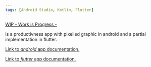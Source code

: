 ```yaml
---
tags: [Android Studio, Kotlin, Flutter]
---
```


<a href="https://github.com/fd-col/WIP-Work-is-Progress-/">WIP - Work is Progress -</a>

<p>is a productivness app with pixelled graphic in android and a partial implementation in flutter.</p>

<a href="https://github.com/fd-col/WIP-Work-is-Progress-/blob/main/WIP_links_and_doc/native_WIP_project/WIP%20Android.pdf" target="_blank">Link to <em>android</em> app documentation.</a>

<a href="https://github.com/fd-col/WIP-Work-is-Progress-/blob/main/WIP_links_and_doc/flutter_WIP_project/WIP%20Flutter.pdf" target="_blank">Link to <em>flutter</em> app documentation.</a>

